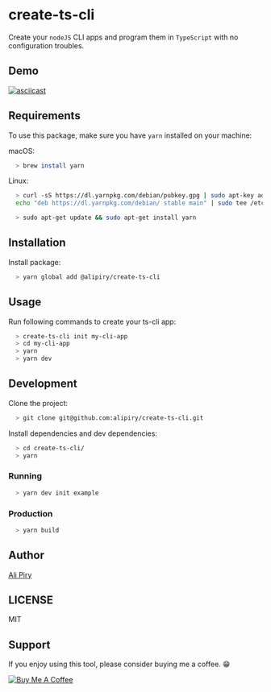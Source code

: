 # create-ts-cli
Create your `nodeJS` CLI apps and program them in `TypeScript` with no configuration troubles.

## Demo
[![asciicast](https://asciinema.org/a/227612.svg)](https://asciinema.org/a/227612)

## Requirements
To use this package, make sure you have `yarn` installed on your machine:

macOS:
```bash
  > brew install yarn
```
Linux:
```bash
  > curl -sS https://dl.yarnpkg.com/debian/pubkey.gpg | sudo apt-key add -
  echo "deb https://dl.yarnpkg.com/debian/ stable main" | sudo tee /etc/apt/sources.list.d/yarn.list
```
```bash
  > sudo apt-get update && sudo apt-get install yarn
```

## Installation
Install package:
```bash
  > yarn global add @alipiry/create-ts-cli
```

## Usage
Run following commands to create your ts-cli app:
```bash
  > create-ts-cli init my-cli-app
  > cd my-cli-app
  > yarn
  > yarn dev
```

## Development
Clone the project:
```bash
  > git clone git@github.com:alipiry/create-ts-cli.git
```

Install dependencies and dev dependencies:
```bash
  > cd create-ts-cli/
  > yarn
```

### Running
```bash
  > yarn dev init example
```

### Production
```bash
  > yarn build
```

## Author
[Ali Piry](https://github.com/alipiry)

## LICENSE
MIT

## Support
If you enjoy using this tool, please consider buying me a coffee. :grin:

<a href="https://blockchain.com/btc/payment_request?address=1FNxb5Lk4j3Q17YDVop6xTtZsp8UeDjySA&amount=0.00041731&message=$5 Coffee for supporting Ali Piry" target="_blank"><img src="https://blockchain.info/Resources/buttons/donate_64.png" alt="Buy Me A Coffee" style="height: auto !important;width: auto !important;" /></a>

